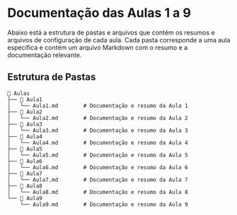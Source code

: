 # Documentação das Aulas 1 a 9

Abaixo está a estrutura de pastas e arquivos que contém os resumos e arquivos de configuração de cada aula. Cada pasta corresponde a uma aula específica e contém um arquivo Markdown com o resumo e a documentação relevante.

## Estrutura de Pastas

```plaintext
📂 Aulas
├── 📂 Aula1
│   └── Aula1.md        # Documentação e resumo da Aula 1
├── 📂 Aula2
│   └── Aula2.md        # Documentação e resumo da Aula 2
├── 📂 Aula3
│   └── Aula3.md        # Documentação e resumo da Aula 3
├── 📂 Aula4
│   └── Aula4.md        # Documentação e resumo da Aula 4
├── 📂 Aula5
│   └── Aula5.md        # Documentação e resumo da Aula 5
├── 📂 Aula6
│   └── Aula6.md        # Documentação e resumo da Aula 6
├── 📂 Aula7
│   └── Aula7.md        # Documentação e resumo da Aula 7
├── 📂 Aula8
│   └── Aula8.md        # Documentação e resumo da Aula 8
└── 📂 Aula9
    └── Aula9.md        # Documentação e resumo da Aula 9
